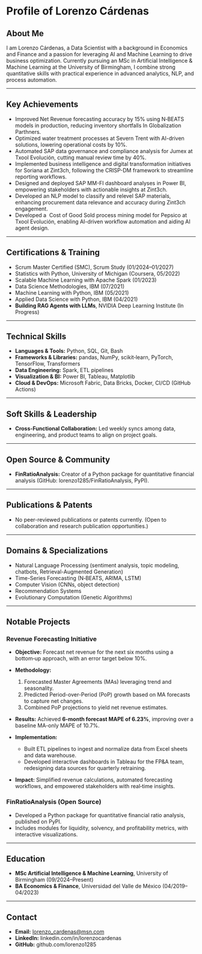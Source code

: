 # Profile of Lorenzo Cárdenas

## About Me

I am Lorenzo Cárdenas, a Data Scientist with a background in Economics and Finance and a passion for leveraging AI and Machine Learning to drive business optimization. Currently pursuing an MSc in Artificial Intelligence & Machine Learning at the University of Birmingham, I combine strong quantitative skills with practical experience in advanced analytics, NLP, and process automation.

---

## Key Achievements

* Improved Net Revenue forecasting accuracy by 15% using N‑BEATS models in production, reducing inventory shortfalls In Globalization Parthners.
* Optimized water treatment processes at Severn Trent with AI-driven solutions, lowering operational costs by 10%.
* Automated SAP data governance and compliance analysis for Jumex at Txool Evolución, cutting manual review time by 40%.
* Implemented business intelligence and digital transformation initiatives for Soriana at Zint3ch, following the CRISP-DM framework to streamline reporting workflows.
* Designed and deployed SAP MM-FI dashboard analyses in Power BI, empowering stakeholders with actionable insights at Zint3ch.
* Developed an NLP model to classify and relevel SAP materials, enhancing procurement data relevance and accuracy during Zint3ch engagement.
* Developed a  Cost of Good Sold process mining model for Pepsico at Txool Evolución, enabling AI-driven workflow automation and aiding AI agent design.

---

## Certifications & Training

* Scrum Master Certified (SMC), Scrum Study (01/2024–01/2027)
* Statistics with Python, University of Michigan (Coursera, 05/2022)
* Scalable Machine Learning with Apache Spark (01/2023)
* Data Science Methodologies, IBM (07/2021)
* Machine Learning with Python, IBM (05/2021)
* Applied Data Science with Python, IBM (04/2021)
* **Building RAG Agents with LLMs**, NVIDIA Deep Learning Institute (In Progress)

---

## Technical Skills

* **Languages & Tools:** Python, SQL, Git, Bash
* **Frameworks & Libraries:** pandas, NumPy, scikit‑learn, PyTorch, TensorFlow, Transformers
* **Data Engineering:** Spark, ETL pipelines
* **Visualization & BI:** Power BI, Tableau, Matplotlib
* **Cloud & DevOps:** Microsoft Fabric, Data Bricks, Docker, CI/CD (GitHub Actions)

---

## Soft Skills & Leadership

* **Cross-Functional Collaboration:** Led weekly syncs among data, engineering, and product teams to align on project goals.

---

## Open Source & Community

* **FinRatioAnalysis:** Creator of a Python package for quantitative financial analysis (GitHub: lorenzo1285/FinRatioAnalysis, PyPI).

---

## Publications & Patents

* No peer-reviewed publications or patents currently. (Open to collaboration and research publication opportunities.)

---

## Domains & Specializations

* Natural Language Processing (sentiment analysis, topic modeling, chatbots, Retrieval-Augmented Generation)
* Time-Series Forecasting (N‑BEATS, ARIMA, LSTM)
* Computer Vision (CNNs, object detection)
* Recommendation Systems
* Evolutionary Computation (Genetic Algorithms)

---

## Notable Projects

### Revenue Forecasting Initiative

* **Objective:** Forecast net revenue for the next six months using a bottom‑up approach, with an error target below 10%.
* **Methodology:**

  1. Forecasted Master Agreements (MAs) leveraging trend and seasonality.
  2. Predicted Period-over-Period (PoP) growth based on MA forecasts to capture net changes.
  3. Combined PoP projections to yield net revenue estimates.
* **Results:** Achieved **6-month forecast MAPE of 6.23%**, improving over a baseline MA-only MAPE of 10.7%.
* **Implementation:**

  * Built ETL pipelines to ingest and normalize data from Excel sheets and data warehouse.
  * Developed interactive dashboards in Tableau for the FP\&A team, redesigning data sources for quarterly retraining.
* **Impact:** Simplified revenue calculations, automated forecasting workflows, and empowered stakeholders with real‑time insights.

### FinRatioAnalysis (Open Source)

* Developed a Python package for quantitative financial ratio analysis, published on PyPI.
* Includes modules for liquidity, solvency, and profitability metrics, with interactive visualizations.

---

## Education

* **MSc Artificial Intelligence & Machine Learning**, University of Birmingham (09/2024–Present)
* **BA Economics & Finance**, Universidad del Valle de México (04/2019–04/2023)

---

## Contact

* **Email:** [lorenzo\_cardenas@msn.com](mailto:lorenzo_cardenas@msn.com)
* **LinkedIn:** linkedin.com/in/lorenzocardenas
* **GitHub:** github.com/lorenzo1285
